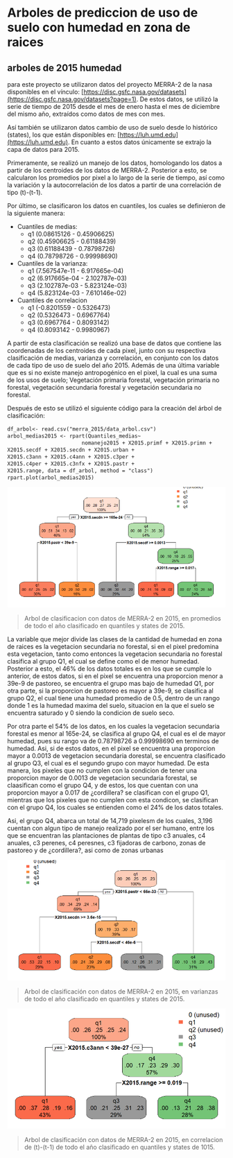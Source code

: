 # Arboles de prediccion de uso de suelo con humedad en zona de raices 

## arboles de 2015 humedad

para este proyecto se utilizaron datos del proyecto MERRA-2 de la nasa disponibles en el vínculo: [https://disc.gsfc.nasa.gov/datasets](https://disc.gsfc.nasa.gov/datasets?page=1). De estos datos, se utilizó la serie de tiempo de 2015 desde el mes de enero hasta el mes de diciembre del mismo año, extraídos como datos de mes con mes. 

Así también se utilizaron datos cambio de uso de suelo desde lo histórico (states), los que están disponibles en: [https://luh.umd.edu](https://luh.umd.edu). En cuanto a estos datos únicamente se extrajo la capa de datos para 2015.

Primeramente, se realizó un manejo de los datos, homologando los datos a partir de los centroides de los datos de MERRA-2. Posterior a esto, se calcularon los promedios por pixel a lo largo de la serie de tiempo, así como la variación y la autocorrelación de los datos a partir de una correlación de tipo (t)-(t-1). 

Por último, se clasificaron los datos en cuantiles, los cuales se definieron de la siguiente manera: 
- Cuantiles de medias:
    - q1 (0.08615126 - 0.45906625)
    - q2 (0.45906625 - 0.61188439)
    - q3 (0.61188439 - 0.78798726)
    - q4 (0.78798726 - 0.99998690)
- Cuantiles de la varianza:
    - q1 (7.567547e-11 - 6.917665e-04)
    - q2 (6.917665e-04 - 2.102787e-03)
    - q3 (2.102787e-03 - 5.823124e-03)
    - q4 (5.823124e-03 - 7.610146e-02)
- Cuantiles de correlacion
    - q1 (-0.8201559 - 0.5326473)
    - q2 (0.5326473 - 0.6967764)
    - q3 (0.6967764 - 0.8093142)
    - q4 (0.8093142 - 0.9980967)
 
A partir de esta clasificación se realizó una base de datos que contiene las coordenadas de los centroides de cada pixel, junto con su respectiva clasificación de medias, varianza y correlación, en conjunto con los datos de cada tipo de uso de suelo del año 2015. Además de una última variable que es si no existe manejo antropogénico en el pixel, la cual es una suma de los usos de suelo; Vegetación primaria forestal, vegetación primaria no forestal, vegetación secundaria forestal y vegetación secundaria no forestal.  

Después de esto se utilizó el siguiente código para la creación del árbol de clasificación:

    df_arbol<- read.csv("merra_2015/data_arbol.csv")
    arbol_medias2015 <- rpart(Quantiles_medias~ 
                            nomanejo2015 + X2015.primf + X2015.primn +                                      X2015.secdf + X2015.secdn + X2015.urban +                                       X2015.c3ann + X2015.c4ann + X2015.c3per +                                       X2015.c4per + X2015.c3nfx + X2015.pastr +                                       X2015.range, data = df_arbol, method = "class")
    rpart.plot(arbol_medias2015)
        
![](https://github.com/marianalara8/Servicio-Social/blob/main/Arbol_medias2015.png)

> Arbol de clasificacion con datos de MERRA-2 en 2015, en promedios de todo el año clasificado en quantiles y states de 2015.

La variable que mejor divide las clases de la cantidad de humedad en zona de raices es la vegetacion secundaria no forestal, si en el pixel predomina esta vegetacion, tanto como entonces la vegetacion secundaria no forestal clasifica al grupo Q1, el cual se define como el de menor humedad. Posterior a esto, el 46% de los datos totales es en los que se cumple lo anterior, de estos datos, si en el pixel se encuentra una proporcion menor a 39e-9 de pastoreo, se encuentra el grupo mas bajo de humedad Q1, por otra parte, si la proporcion de pastoreo es mayor a 39e-9, se clasifica al grupo Q2, el cual tiene una humedad promedio de 0.5, dentro de un rango donde 1 es la humedad maxima del suelo, situacion en la que el suelo se encuentra saturado y 0 siendo la condicion de suelo seco. 

Por otra parte el 54% de los datos, en los cuales la vegetacion secundaria forestal es menor al 165e-24, se clasifica al grupo Q4, el cual es el de mayor humedad, pues su rango va de 0.78798726 a 0.99998690 en terminos de humedad. Asi, si de estos datos, en el pixel se encuentra una proporcion mayor a 0.0013 de vegetacion secundaria dorestal, se encuentra clasificado al grupo Q3, el cual es el segundo grupo con mayor humedad. De esta manera, los pixeles que no cumplen con la condicion de tener una proporcion mayor de 0.0013 de vegetacion secundaria forestal, se claasifican como el grupo Q4, y de estos, los que cuentan con una proporcion mayor a 0.017 de ¿cordillera? se clasifican con el grupo Q1, mientras que los pixeles que no cumplen con esta condicon, se clasifican con el grupo Q4, los cuales se entienden como el 24% de los datos totales. 

Asi, el grupo Q4, abarca un total de 14,719 pixelesm de los cuales, 3,196 cuentan con algun tipo de manejo realizado por el ser humano, entre los que se encuentran las plantaciones de plantas de tipo c3 anuales, c4 anuales, c3 perenes, c4 peresnes, c3 fijadoras de carbono, zonas de pastoreo y de ¿cordillera?, asi como de zonas urbanas

![](https://github.com/marianalara8/Servicio-Social/blob/main/Arbol_varianzas2015.png)

> Arbol de clasificación con datos de MERRA-2 en 2015, en varianzas de todo el año clasificado en quantiles y states de 2015.


![](https://github.com/marianalara8/Servicio-Social/blob/main/Arbol_correlacion2015.png)

> Arbol de clasificación con datos de MERRA-2 en 2015, en correlacion de (t)-(t-1) de todo el año clasificado en quantiles y states de 1015.



